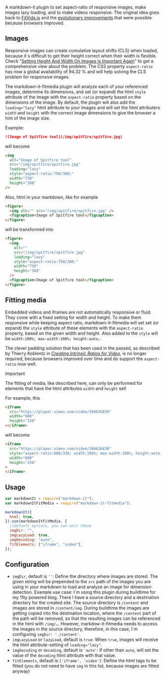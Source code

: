 A markdown-it plugin to set aspect-ratio of responsive images, make images lazy loading, and to make videos responsive. The original idea goes back to [FitVids.js](http://fitvidsjs.com) and the [evolutionary improvements](https://daverupert.com/2023/10/fitvids-has-a-web-component-now/) that were possible because browsers improved.

## Images

Responsive images can create cumulative layout shifts (CLS) when loaded, because it´s difficult to get their height correct when their width is flexible. Check "[Setting Height And Width On Images Is Important Again](https://www.smashingmagazine.com/2020/03/setting-height-width-images-important-again/)" to get a comprehensive view about the problem. The CSS property `aspect-ratio` has now a global availability of 94.32 % and will help solving the CLS problem for responsive images.

The markdown-it-fitmedia plugin will analyze each of your referenced images, determine its dimensions, and set (or expand) the html `style` attribute of the image with the `aspect-ratio` property based on the dimensions of the image. By default, the plugin will also add the `loading="lazy"` html attribute to your images and will set the html attributers `width` and `height` with the correct image dimensions to give the browser a hint of the image size.

Example:

```md
![Image of Spitfire tool](/img/spitfire/spitfire.jpg)
```

will become

```html
<img
  alt="Image of Spitfire tool"
  src="/img/spitfire/spitfire.jpg"
  loading="lazy"
  style="aspect-ratio:750/388;"
  width="750"
  height="388"
/>
```

Also, html in your markdown, like for example

```html
<figure>
  <img alt="" src="/img/spitfire/spitfire.jpg" />
  <figcaption>Image of Spitfire tool</figcaption>
</figure>
```

will be transformed into

```html
<figure>
  <img
    alt=""
    src="/img/spitfire/spitfire.jpg"
    loading="lazy"
    style="aspect-ratio:750/388;"
    width="750"
    height="388"
  />
  <figcaption>Image of Spitfire tool</figcaption>
</figure>
```

## Fitting media

Embedded videos and iframes are not automatically responsive or fluid. They come with a fixed setting for width and height. To make them responsive while keeping aspect ratio, markdown-it-fitmedia will set set (or expand) the `style` attribute of these elements with the `aspect-ratio` property, based on the given width and height. Also added to the `style` will be `width:100%; max-width:100%; height:auto;`.

The clever padding solution that has been used in the passed, as described by Thierry Koblentz in [<cite>Creating Intrinsic Ratios for Video</cite>](https://alistapart.com/article/creating-intrinsic-ratios-for-video/), is no longer required, because browsers improved over time and do support the `aspect-ratio` now well.

> [!IMPORTANT]
> The fitting of media, like described here, can only be performed for elements that have the html attributes `width` and `height` set!

For example, this

```html
<iframe
  src="https://player.vimeo.com/video/304626830"
  width="600"
  height="338"
></iframe>
```

will become

```html
<iframe
  src="https://player.vimeo.com/video/304626830"
  style="aspect-ratio:600/338; width:100%; max-width:100%; height:auto;"
  width="600"
  height="338"
>
</iframe>
```

## Usage

```js
var markdownIt = require("markdown-it");
var markdownItFitMedia = require("markdown-it-fitmedia");

markdownIt({
  html: true,
}).use(markdownItFitMedia, {
  //default options, you can omit these
  imgDir: "",
  imgLazyLoad: true,
  imgDecoding: "auto",
  fitElements: ["iframe", "video"],
});
```

## Configuration

- `imgDir`, default is `''`: Define the directory where images are stored. The given string will be prepended to the `src` path of the images you are using in your markdown to load and analyze an image for dimension detection. Example use case: I´m using this plugin during buildtime for my 11ty powered blog. There I have a source directory and a destination directory for the created site. The source directory is `/content` and images are stored in `/content/img`. During buildtime the images are getting copied into the destination location, where the `/content` part of the path will be removed, so that the resulting images can be referenced in the html with `/img/…`. However, markdow-it-fitmedia needs to access the images in the source directory, therefore, in this case, I´m configuring `imgDir: './content'`.
- `imgLazyLoad` or `lazyLoad`, default is `true`: When `true`, images will receive the html attribute-setting of `loading="lazy"`.
- `imgDecoding` or `decoding`, default is `'auto'`: If other than `auto`, will set the value of the `decoding` html attribute with that value.
- `fitElements`, default is `['iframe', 'video']`: Define the html tags to be fitted (you do not need to have `img` in this list, because images are fitted anyway)
